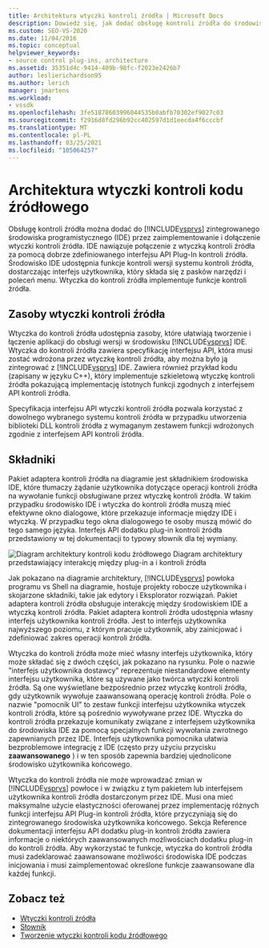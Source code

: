 ```yaml
---
title: Architektura wtyczki kontroli źródła | Microsoft Docs
description: Dowiedz się, jak dodać obsługę kontroli źródła do środowiska IDE programu Visual Studio, implementując i dołączając wtyczkę kontroli źródła.
ms.custom: SEO-VS-2020
ms.date: 11/04/2016
ms.topic: conceptual
helpviewer_keywords:
- source control plug-ins, architecture
ms.assetid: 35351d4c-9414-409b-98fc-f2023e2426b7
author: leslierichardson95
ms.author: lerich
manager: jmartens
ms.workload:
- vssdk
ms.openlocfilehash: 3fe51878603996044535b0abfb70302ef9027c03
ms.sourcegitcommit: f2916d8fd296b92cc402597d1d1eecda4f6cccbf
ms.translationtype: MT
ms.contentlocale: pl-PL
ms.lasthandoff: 03/25/2021
ms.locfileid: "105064257"
---
```

# <a name="source-control-plug-in-architecture"></a>Architektura wtyczki kontroli kodu źródłowego
Obsługę kontroli źródła można dodać do [!INCLUDE[vsprvs](../../code-quality/includes/vsprvs_md.md)] zintegrowanego środowiska programistycznego (IDE) przez zaimplementowanie i dołączenie wtyczki kontroli źródła. IDE nawiązuje połączenie z wtyczką kontroli źródła za pomocą dobrze zdefiniowanego interfejsu API Plug-In kontroli źródła. Środowisko IDE udostępnia funkcje kontroli wersji systemu kontroli źródła, dostarczając interfejs użytkownika, który składa się z pasków narzędzi i poleceń menu. Wtyczka do kontroli źródła implementuje funkcje kontroli źródła.

## <a name="source-control-plug-in-resources"></a>Zasoby wtyczki kontroli źródła
 Wtyczka do kontroli źródła udostępnia zasoby, które ułatwiają tworzenie i łączenie aplikacji do obsługi wersji w środowisku [!INCLUDE[vsprvs](../../code-quality/includes/vsprvs_md.md)] IDE. Wtyczka do kontroli źródła zawiera specyfikację interfejsu API, która musi zostać wdrożona przez wtyczkę kontroli źródła, aby można było ją zintegrować z [!INCLUDE[vsprvs](../../code-quality/includes/vsprvs_md.md)] IDE. Zawiera również przykład kodu (zapisany w języku C++), który implementuje szkieletową wtyczkę kontroli źródła pokazującą implementację istotnych funkcji zgodnych z interfejsem API kontroli źródła.

 Specyfikacja interfejsu API wtyczki kontroli źródła pozwala korzystać z dowolnego wybranego systemu kontroli źródła w przypadku utworzenia biblioteki DLL kontroli źródła z wymaganym zestawem funkcji wdrożonych zgodnie z interfejsem API kontroli źródła.

## <a name="components"></a>Składniki
 Pakiet adaptera kontroli źródła na diagramie jest składnikiem środowiska IDE, które tłumaczy żądanie użytkownika dotyczące operacji kontroli źródła na wywołanie funkcji obsługiwane przez wtyczkę kontroli źródła. W takim przypadku środowisko IDE i wtyczka do kontroli źródła muszą mieć efektywne okno dialogowe, które przekazuje informacje między IDE i wtyczką. W przypadku tego okna dialogowego te osoby muszą mówić do tego samego języka. Interfejs API dodatku plug-in kontroli źródła przedstawiony w tej dokumentacji to typowy słownik dla tej wymiany.

 ![Diagram architektury kontroli kodu źródłowego](../../extensibility/internals/media/vs_sccsdk_plug_in_arch.gif "vs_sccsdk_plug_in_arch") Diagram architektury przedstawiający interakcję między plug-in a i kontroli źródła

 Jak pokazano na diagramie architektury, [!INCLUDE[vsprvs](../../code-quality/includes/vsprvs_md.md)] powłoka programu vs Shell na diagramie, hostuje projekty robocze użytkownika i skojarzone składniki, takie jak edytory i Eksplorator rozwiązań. Pakiet adaptera kontroli źródła obsługuje interakcję między środowiskiem IDE a wtyczką kontroli źródła. Pakiet adaptera kontroli źródła udostępnia własny interfejs użytkownika kontroli źródła. Jest to interfejs użytkownika najwyższego poziomu, z którym pracuje użytkownik, aby zainicjować i zdefiniować zakres operacji kontroli źródła.

 Wtyczka do kontroli źródła może mieć własny interfejs użytkownika, który może składać się z dwóch części, jak pokazano na rysunku. Pole o nazwie "interfejs użytkownika dostawcy" reprezentuje niestandardowe elementy interfejsu użytkownika, które są używane jako twórca wtyczki kontroli źródła. Są one wyświetlane bezpośrednio przez wtyczkę kontroli źródła, gdy użytkownik wywołuje zaawansowaną operację kontroli źródła. Pole o nazwie "pomocnik UI" to zestaw funkcji interfejsu użytkownika wtyczek kontroli źródła, które są pośrednio wywoływane przez IDE. Wtyczka do kontroli źródła przekazuje komunikaty związane z interfejsem użytkownika do środowiska IDE za pomocą specjalnych funkcji wywołania zwrotnego zapewnianych przez IDE. Interfejs użytkownika pomocnika ułatwia bezproblemowe integrację z IDE (często przy użyciu przycisku **zaawansowanego** ) i w ten sposób zapewnia bardziej ujednolicone środowisko użytkownika końcowego.

 Wtyczka do kontroli źródła nie może wprowadzać zmian w [!INCLUDE[vsprvs](../../code-quality/includes/vsprvs_md.md)] powłoce i w związku z tym pakietem lub interfejsem użytkownika kontroli źródła dostarczonym przez IDE. Musi ona mieć maksymalne użycie elastyczności oferowanej przez implementację różnych funkcji interfejsu API Plug-in kontroli źródła, które przyczyniają się do zintegrowanego środowiska użytkownika końcowego. Sekcja Reference dokumentacji interfejsu API dodatku plug-in kontroli źródła zawiera informacje o niektórych zaawansowanych możliwościach dodatku plug-in do kontroli źródła. Aby wykorzystać te funkcje, wtyczka do kontroli źródła musi zadeklarować zaawansowane możliwości środowiska IDE podczas inicjowania i musi zaimplementować określone funkcje zaawansowane dla każdej funkcji.

## <a name="see-also"></a>Zobacz też
- [Wtyczki kontroli źródła](../../extensibility/source-control-plug-ins.md)
- [Słownik](../../extensibility/source-control-plug-in-glossary.md)
- [Tworzenie wtyczki kontroli kodu źródłowego](../../extensibility/internals/creating-a-source-control-plug-in.md)
